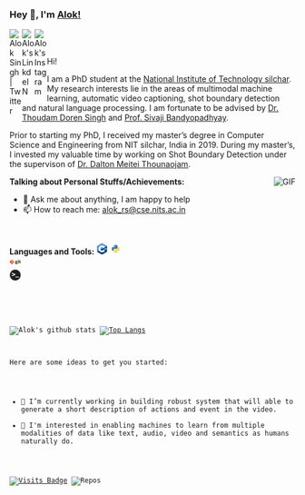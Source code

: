 ### Hey 👋, I'm [Alok!](https://alokssingh.github.io/)


<a href="https://twitter.com/singh_ak_">
  <img align="left" alt="Alok Singh | Twitter" width="22px" src="https://cdn.jsdelivr.net/npm/simple-icons@v3/icons/twitter.svg" />
</a>
<a href="https://www.linkedin.com/in/alokssingh/">
  <img align="left" alt="Alok's LinkdeIN" width="22px" src="https://cdn.jsdelivr.net/npm/simple-icons@v3/icons/linkedin.svg" />
</a>
<a href="https://www.instagram.com/_alokksingh/">
  <img align="left" alt="Alok's Instagram" width="22px" src="https://cdn.jsdelivr.net/npm/simple-icons@v3/icons/instagram.svg" />
</a>

<br />
<br />

Hi!

I am a PhD student at the [National Institute of Technology silchar](http://nits.ac.in/). My research interests lie in the areas of multimodal machine learning, automatic video captioning, shot boundary detection and natural language processing. 
I am fortunate to be advised by [Dr. Thoudam Doren Singh](http://cs.nits.ac.in/doren/) and [Prof. Sivaji Bandyopadhyay](https://scholar.google.co.in/citations?user=qaIbHNwAAAAJ&hl=en).

Prior to starting my PhD, I received my master’s degree in Computer Science and Engineering from NIT silchar, India in 2019. During my master’s, I invested my valuable time by working on Shot Boundary Detection under the supervison of [Dr. Dalton Meitei Thounaojam](https://scholar.google.co.in/citations?user=MoD6g-UAAAAJ&hl=en).

 <img align="right" alt="GIF" src="https://media.giphy.com/media/2juvZoQ3oLa4U/giphy.gif" />
  


**Talking about Personal Stuffs/Achievements:**
- 💬 Ask me about anything, I am happy to help
- 📫 How to reach me: alok_rs@cse.nits.ac.in

&nbsp;

**Languages and Tools:**
<code><img height="20" src="https://raw.githubusercontent.com/github/explore/80688e429a7d4ef2fca1e82350fe8e3517d3494d/topics/cpp/cpp.png"></code>
<code><img height="20" src="https://raw.githubusercontent.com/github/explore/80688e429a7d4ef2fca1e82350fe8e3517d3494d/topics/python/python.png">
<code><img height="20" src="https://raw.githubusercontent.com/github/explore/80688e429a7d4ef2fca1e82350fe8e3517d3494d/topics/git/git.png"></code>
<code><img height="20" src="https://raw.githubusercontent.com/github/explore/80688e429a7d4ef2fca1e82350fe8e3517d3494d/topics/terminal/terminal.png">

</code>



![Alok's github stats](https://github-readme-stats.vercel.app/api?username=alokssingh&show_icons=true&hide_border=true)
[![Top Langs](https://github-readme-stats.vercel.app/api/top-langs/?username=alokssingh&layout=compact)](https://alokssingh.github.io/)


Here are some ideas to get you started:

- 🔭 I’m currently working in building robust system that will able to generate a short description of actions and event in the video.
- 🌱 I'm interested in enabling machines to learn from multiple modalities of data like text, audio, video and semantics as humans naturally do.

[![Visits Badge](https://badges.pufler.dev/visits/alokssingh/alokssingh)](https://alokssingh.github.io/)
![Repos](https://badges.pufler.dev/repos/alokssingh)
